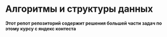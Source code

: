 # Алгоритмы и структуры данных
__Этот репот репозиторий содержит решения большей части задач по этому курсу с яндекс контеста__
